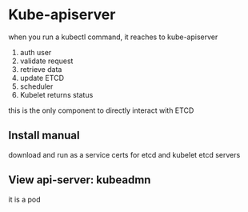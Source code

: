 # Kube-apiserver

when you run a kubectl command, it reaches to kube-apiserver

1. auth user
2. validate request
3. retrieve data
4. update ETCD
5. scheduler
6. Kubelet returns status

this is the only component to directly interact with ETCD

## Install manual
download and run as a service
certs for etcd and kubelet
etcd servers

## View api-server: kubeadmn
it is a pod